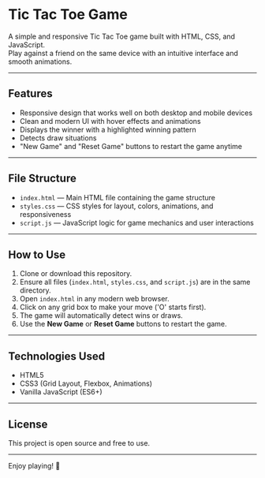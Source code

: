 # Tic Tac Toe Game

A simple and responsive Tic Tac Toe game built with HTML, CSS, and JavaScript.  
Play against a friend on the same device with an intuitive interface and smooth animations.

---

## Features

- Responsive design that works well on both desktop and mobile devices
- Clean and modern UI with hover effects and animations
- Displays the winner with a highlighted winning pattern
- Detects draw situations
- "New Game" and "Reset Game" buttons to restart the game anytime

---

## File Structure

- `index.html` — Main HTML file containing the game structure
- `styles.css` — CSS styles for layout, colors, animations, and responsiveness
- `script.js` — JavaScript logic for game mechanics and user interactions

---

## How to Use

1. Clone or download this repository.
2. Ensure all files (`index.html`, `styles.css`, and `script.js`) are in the same directory.
3. Open `index.html` in any modern web browser.
4. Click on any grid box to make your move ('O' starts first).
5. The game will automatically detect wins or draws.
6. Use the **New Game** or **Reset Game** buttons to restart the game.

---

## Technologies Used

- HTML5
- CSS3 (Grid Layout, Flexbox, Animations)
- Vanilla JavaScript (ES6+)

---


## License

This project is open source and free to use.


---

Enjoy playing! 🎉
